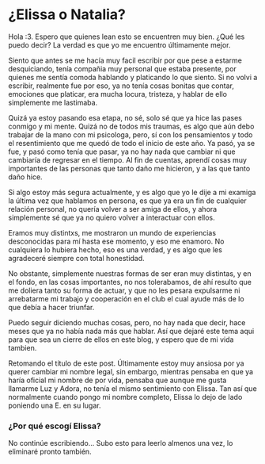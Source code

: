 # ¿Elissa o Natalia?

Hola :3. Espero que quienes lean esto se encuentren muy bien. ¿Qué les puedo decir?
La verdad es que yo me encuentro últimamente mejor. 

Siento que antes se me hacía muy facil escribir por que pese a estarme desquiciando, tenía compañia muy personal que estaba presente, por quienes me sentía comoda hablando y platicando lo que siento. Si no volvi a escribir, realmente fue por eso, ya no tenía cosas bonitas que contar, emociones que platicar, era mucha locura, tristeza, y hablar de ello simplemente me lastimaba.

Quizá ya estoy pasando esa etapa, no sé, solo sé que ya hice las pases conmigo y mi mente. Quizá no de todos mis traumas, es algo que aún debo trabajar de la mano con mi psicologa, pero, sí con los pensamientos y todo el resentimiento que me quedó de todo el inicio de este año. Ya pasó, ya se fue, y pasó como tenía que pasar, ya no hay nada que cambiar ni que cambiaría de regresar en el tiempo. Al fin de cuentas, aprendí cosas muy importantes de las personas que tanto daño me hicieron, y a las que tanto daño hice. 

Si algo estoy más segura actualmente, y es algo que yo le dije a mi examiga la última vez que hablamos en persona, es que ya era un fin de cualquier relación personal, no quería volver a ser amiga de ellos, y ahora simplemente sé que ya no quiero volver a interactuar con ellos.

Eramos muy distintxs, me mostraron un mundo de experiencias desconocidas para mí hasta ese momento, y eso me enamoro. No cualquiera lo hubiera hecho, eso es una verdad, y es algo que les agradeceré siempre con total honestidad.

No obstante, simplemente nuestras formas de ser eran muy distintas, y en el fondo, en las cosas importantes, no nos tolerabamos, de ahí resulto que me doliera tanto su forma de actuar, y que no les pesara expulsarme ni arrebatarme mi trabajo y cooperación en el club el cual ayude más de lo que debía a hacer triunfar.

Puedo seguir diciendo muchas cosas, pero, no hay nada que decir, hace meses que ya no había nada más que hablar. Así que dejaré este tema aqui para que sea un cierre de ellos en este blog, y espero que de mi vida tambien.

Retomando el título de este post. Últimamente estoy muy ansiosa por ya querer cambiar mi nombre legal, sin embargo, mientras pensaba en que ya haría oficial mi nombre de por vida, pensaba que aunque me gusta llamarme Luz y Adora, no tenía el mismo sentimiento con Elissa. Tan así que normalmente cuando pongo mi nombre completo, Elissa lo dejo de lado poniendo una E. en su lugar.

### ¿Por qué escogí Elissa?

No continúe escribiendo... Subo esto para leerlo almenos una vez, lo eliminaré pronto también.